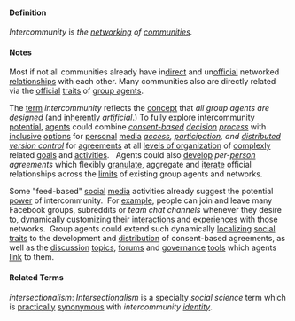 #### Definition

*Intercommunity* is *the [networking](https://github.com/gcassel/Modular-Organization-Terminology/blob/master/terms/network.md) of [communities](https://github.com/gcassel/Modular-Organization-Terminology/blob/master/terms/community.md).*

#### Notes
		
Most if not all communities already have in[direct](https://github.com/gcassel/Modular-Organization-Terminology/blob/master/terms/direct.md) and un[official](https://github.com/gcassel/Modular-Organization-Terminology/blob/master/terms/official.md) networked [relationships](https://github.com/gcassel/Modular-Organization-Terminology/blob/master/terms/relate.md) with each other.   Many communities also are directly related via the [official](https://github.com/gcassel/Modular-Organization-Terminology/blob/master/terms/official.md) [traits](https://github.com/gcassel/Modular-Organization-Terminology/blob/master/terms/trait.md) of [group agents](https://github.com/gcassel/Modular-Organization-Terminology/blob/master/compound-terms/group-agent.md).  

The [term](https://github.com/gcassel/Modular-Organization-Terminology/blob/master/terms/term.md) *intercommunity* reflects the [concept](https://github.com/gcassel/Modular-Organization-Terminology/blob/master/terms/concept.md) that *all group agents are [designed](https://github.com/gcassel/Modular-Organization-Terminology/blob/master/terms/design.md)* (and [inherently](https://github.com/gcassel/Modular-Organization-Terminology/blob/master/terms/inherent.md) *artificial*.)     To fully explore intercommunity [potential](https://github.com/gcassel/Modular-Organization-Terminology/blob/master/terms/potential.md), [agents](https://github.com/gcassel/Modular-Organization-Terminology/blob/master/terms/agent.md) could combine *[consent-based](https://github.com/gcassel/Modular-Organization-Terminology/blob/master/compound-terms/consent-based.md) [decision](https://github.com/gcassel/Modular-Organization-Terminology/blob/master/terms/decide.md) [process](https://github.com/gcassel/Modular-Organization-Terminology/blob/master/terms/process.md)* with [inclusive](https://github.com/gcassel/Modular-Organization-Terminology/blob/master/terms/include.md) [options](https://github.com/gcassel/Modular-Organization-Terminology/blob/master/terms/option.md) for [personal](https://github.com/gcassel/Modular-Organization-Terminology/blob/master/terms/personal.md) [media](https://github.com/gcassel/Modular-Organization-Terminology/blob/master/terms/media.md) *[access](https://github.com/gcassel/Modular-Organization-Terminology/blob/master/terms/access.md), [participation](https://github.com/gcassel/Modular-Organization-Terminology/blob/master/terms/participate.md), and [distributed version control](https://github.com/gcassel/Modular-Organization-Terminology/blob/master/terms/distributed-version-control.md)* for [agreements](https://github.com/gcassel/Modular-Organization-Terminology/blob/master/terms/agree.md) at all [levels of organization](https://github.com/gcassel/Modular-Organization-Terminology/blob/master/compound-terms/level-of-organization.md) of [complexly](https://github.com/gcassel/Modular-Organization-Terminology/blob/master/terms/complex.md) related [goals](https://github.com/gcassel/Modular-Organization-Terminology/blob/master/terms/goal.md) and [activities](https://github.com/gcassel/Modular-Organization-Terminology/blob/master/terms/activity.md).   Agents could also [develop](https://github.com/gcassel/Modular-Organization-Terminology/blob/master/terms/develop.md) *per-[person](https://github.com/gcassel/Modular-Organization-Terminology/blob/master/terms/person.md) agreements* which flexibly [granulate](https://github.com/gcassel/Modular-Organization-Terminology/blob/master/terms/granulate.md), aggregate and [iterate](https://github.com/gcassel/Modular-Organization-Terminology/blob/master/terms/iterate.md) official relationships across the [limits](https://github.com/gcassel/Modular-Organization-Terminology/blob/master/terms/limit.md) of existing group agents and networks.
		
Some "feed-based" [social](https://github.com/gcassel/Modular-Organization-Terminology/blob/master/terms/social.md) [media](https://github.com/gcassel/Modular-Organization-Terminology/blob/master/terms/media.md) activities already suggest the potential [power](https://github.com/gcassel/Modular-Organization-Terminology/blob/master/terms/power.md) of intercommunity.  For [example](https://github.com/gcassel/Modular-Organization-Terminology/blob/master/terms/example.md), people can join and leave many Facebook groups, subreddits or *team chat channels* whenever they desire to, dynamically customizing their [interactions](https://github.com/gcassel/Modular-Organization-Terminology/blob/master/terms/interaction.md) and [experiences](https://github.com/gcassel/Modular-Organization-Terminology/blob/master/terms/experience.md) with those networks.  Group agents could extend such dynamically [localizing](https://github.com/gcassel/Modular-Organization-Terminology/blob/master/terms/localize.md) [social](https://github.com/gcassel/Modular-Organization-Terminology/blob/master/terms/social.md) [traits](https://github.com/gcassel/Modular-Organization-Terminology/blob/master/terms/trait.md) to the development and [distribution](https://github.com/gcassel/Modular-Organization-Terminology/blob/master/terms/distribute.md) of consent-based agreements, as well as the [discussion](https://github.com/gcassel/Modular-Organization-Terminology/blob/master/terms/dialogue.md) [topics](https://github.com/gcassel/Modular-Organization-Terminology/blob/master/terms/topic.md), [forums](https://github.com/gcassel/Modular-Organization-Terminology/blob/master/terms/forum.md) and [governance](https://github.com/gcassel/Modular-Organization-Terminology/blob/master/terms/govern.md) [tools](https://github.com/gcassel/Modular-Organization-Terminology/blob/master/terms/tool.md) which agents [link](https://github.com/gcassel/Modular-Organization-Terminology/blob/master/terms/link.md) to them. 
	
#### Related Terms
		
*intersectionalism*: *Intersectionalism* is a specialty *social science* term which is [practically](https://github.com/gcassel/Modular-Organization-Terminology/blob/master/terms/practice.md) [synonymous](https://github.com/gcassel/Modular-Organization-Terminology/blob/master/terms/synonym.md) with *intercommunity [identity](https://github.com/gcassel/Modular-Organization-Terminology/blob/master/terms/identity.md)*.
